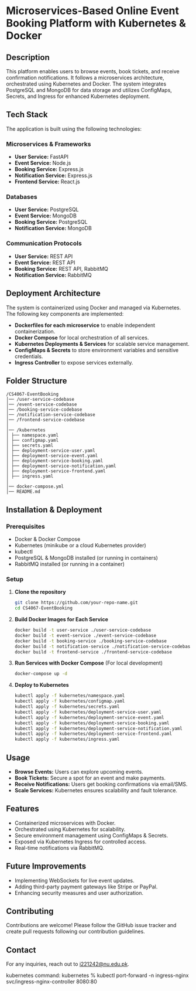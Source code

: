 # Microservices-Based Online Event Booking Platform with Kubernetes & Docker

## Description
This platform enables users to browse events, book tickets, and receive confirmation notifications. It follows a microservices architecture, orchestrated using Kubernetes and Docker. The system integrates PostgreSQL and MongoDB for data storage and utilizes ConfigMaps, Secrets, and Ingress for enhanced Kubernetes deployment.

## Tech Stack
The application is built using the following technologies:

### Microservices & Frameworks
- **User Service:** FastAPI
- **Event Service:** Node.js
- **Booking Service:** Express.js
- **Notification Service:** Express.js
- **Frontend Service:** React.js

### Databases
- **User Service:** PostgreSQL
- **Event Service:** MongoDB
- **Booking Service:** PostgreSQL
- **Notification Service:** MongoDB

### Communication Protocols
- **User Service:** REST API
- **Event Service:** REST API
- **Booking Service:** REST API, RabbitMQ
- **Notification Service:** RabbitMQ

## Deployment Architecture
The system is containerized using Docker and managed via Kubernetes. The following key components are implemented:
- **Dockerfiles for each microservice** to enable independent containerization.
- **Docker Compose** for local orchestration of all services.
- **Kubernetes Deployments & Services** for scalable service management.
- **ConfigMaps & Secrets** to store environment variables and sensitive credentials.
- **Ingress Controller** to expose services externally.

## Folder Structure
```
/CS4067-EventBooking
│── /user-service-codebase
│── /event-service-codebase
│── /booking-service-codebase
│── /notification-service-codebase
│── /frontend-service-codebase
│
│── /kubernetes
│ ├── namespace.yaml
│ ├── configmap.yaml
│ ├── secrets.yaml
│ ├── deployment-service-user.yaml
│ ├── deployment-service-event.yaml
│ ├── deployment-service-booking.yaml
│ ├── deployment-service-notification.yaml
│ ├── deployment-service-frontend.yaml
│ ├── ingress.yaml
│
│── docker-compose.yml
│── README.md
```

## Installation & Deployment

### Prerequisites
- Docker & Docker Compose
- Kubernetes (minikube or a cloud Kubernetes provider)
- kubectl
- PostgreSQL & MongoDB installed (or running in containers)
- RabbitMQ installed (or running in a container)

### Setup
1. **Clone the repository**
   ```bash
   git clone https://github.com/your-repo-name.git
   cd CS4067-EventBooking
   ```

2. **Build Docker Images for Each Service**
   ```bash
   docker build -t user-service ./user-service-codebase
   docker build -t event-service ./event-service-codebase
   docker build -t booking-service ./booking-service-codebase
   docker build -t notification-service ./notification-service-codebase
   docker build -t frontend-service ./frontend-service-codebase
   ```

3. **Run Services with Docker Compose** (For local development)
   ```bash
   docker-compose up -d
   ```

4. **Deploy to Kubernetes**
   ```bash
   kubectl apply -f kubernetes/namespace.yaml
   kubectl apply -f kubernetes/configmap.yaml
   kubectl apply -f kubernetes/secrets.yaml
   kubectl apply -f kubernetes/deployment-service-user.yaml
   kubectl apply -f kubernetes/deployment-service-event.yaml
   kubectl apply -f kubernetes/deployment-service-booking.yaml
   kubectl apply -f kubernetes/deployment-service-notification.yaml
   kubectl apply -f kubernetes/deployment-service-frontend.yaml
   kubectl apply -f kubernetes/ingress.yaml
   ```

## Usage
- **Browse Events:** Users can explore upcoming events.
- **Book Tickets:** Secure a spot for an event and make payments.
- **Receive Notifications:** Users get booking confirmations via email/SMS.
- **Scale Services:** Kubernetes ensures scalability and fault tolerance.

## Features
- Containerized microservices with Docker.
- Orchestrated using Kubernetes for scalability.
- Secure environment management using ConfigMaps & Secrets.
- Exposed via Kubernetes Ingress for controlled access.
- Real-time notifications via RabbitMQ.

## Future Improvements
- Implementing WebSockets for live event updates.
- Adding third-party payment gateways like Stripe or PayPal.
- Enhancing security measures and user authorization.

## Contributing
Contributions are welcome! Please follow the GitHub issue tracker and create pull requests following our contribution guidelines.

## Contact
For any inquiries, reach out to [i221242@nu.edu.pk](mailto:i221242@nu.edu.pk).

kubernetes command: kubernetes % kubectl port-forward -n ingress-nginx svc/ingress-nginx-controller 8080:80